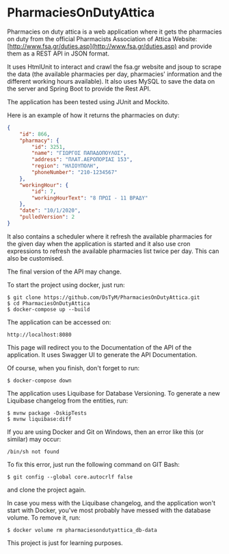 # PharmaciesOnDutyAttica
Pharmacies on duty attica is a web application where it gets the pharmacies on duty from the official 
Pharmacists Association of Attica Website: [http://www.fsa.gr/duties.asp](http://www.fsa.gr/duties.asp)
and provide them as a REST API in JSON format.

It uses HtmlUnit to interact and crawl the fsa.gr website and jsoup to scrape the data 
(the available pharmacies per day, pharmacies' information and the different working hours available).
It also uses MySQL to save the data on the server and Spring Boot to provide the Rest API.

The application has been tested using JUnit and Mockito.

Here is an example of how it returns the pharmacies on duty:
```json
{
    "id": 866,
    "pharmacy": {
        "id": 3251,
        "name": "ΓΙΩΡΓΟΣ ΠΑΠΑΔΟΠΟΥΛΟΣ",
        "address": "ΠΛΑΤ.ΑΕΡΟΠΟΡΙΑΣ 153",
        "region": "ΗΛΙΟΥΠΟΛΗ",
        "phoneNumber": "210-1234567"
    },
    "workingHour": {
        "id": 7,
        "workingHourText": "8 ΠΡΩΙ - 11 ΒΡΑΔΥ"
    },
    "date": "10/1/2020",
    "pulledVersion": 2
}
```

It also contains a scheduler where it refresh the available pharmacies for the given day 
when the application is started and it also use cron expressions to refresh the available pharmacies 
list twice per day. This can also be customised.

The final version of the API may change.

To start the project using docker, just run:
```
$ git clone https://github.com/DsTyM/PharmaciesOnDutyAttica.git
$ cd PharmaciesOnDutyAttica
$ docker-compose up --build
```

The application can be accessed on:
```
http://localhost:8080
```
This page will redirect you to the Documentation of the API of the application. 
It uses Swagger UI to generate the API Documentation.


Of course, when you finish, don't forget to run:
```
$ docker-compose down
```

The application uses Liquibase for Database Versioning. 
To generate a new Liquibase changelog from the entities, run:
```
$ mvnw package -DskipTests
$ mvnw liquibase:diff
```

If you are using Docker and Git on Windows, then 
an error like this (or similar) may occur:
```
/bin/sh not found
```
To fix this error, just run the following command on GIT Bash:
```
$ git config --global core.autocrlf false
```
and clone the project again.

In case you mess with the Liquibase changelog, and the application won't start with Docker,
you've most probably have messed with the database volume. To remove it, run:
```
$ docker volume rm pharmaciesondutyattica_db-data
```

This project is just for learning purposes.
